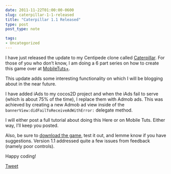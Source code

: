 ```yaml
---
date: 2011-11-22T01:00:00-0600
slug: caterpillar-1-1-released
title: "Caterpillar 1.1 Released"
type: post
post_type: note

tags:
- Uncategorized
---
```

I have just released the update to my Centipede clone called [Caterpillar](http://itunes.apple.com/us/app/caterpillar-hd/id479439790?mt=8). For those of you who don’t know, I am doing a 6 part series on how to create this game over at [MobileTuts+](http://mobile.tutsplus.com/tutorials/iphone/building-a-caterpiller-game-with-cocos2d/).


This update adds some interesting functionality on which I will be blogging about in the near future.


I have added iAds to my cocos2D project and when the iAds fail to serve (which is about 75% of the time), I replace them with Admob ads. This was achieved by creating a new Admob ad view inside of the `bannerView:didFailToReceiveAdWithError:` delegate method.


I will either post a full tutorial about doing this Here or on Mobile Tuts. Either way, I’ll keep you posted.


Also, be sure to [download the game](http://itunes.apple.com/us/app/caterpillar-hd/id479439790?mt=8), test it out, and lemme know if you have suggestions. Version 1.1 addressed quite a few issues from feedback (namely poor controls).


Happy coding!



[Tweet](http://twitter.com/share)


